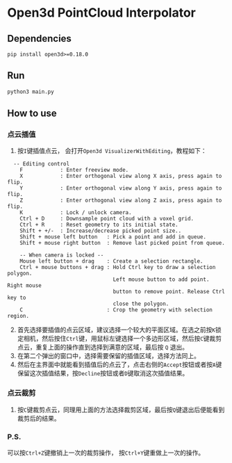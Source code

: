 # Open3d PointCloud Interpolator
## Dependencies
```
pip install open3d>=0.18.0
```
## Run
```sh
python3 main.py
```
## How to use
### 点云插值
1. 按`I`键插值点云， 会打开`Open3d VisualizerWithEditing`，教程如下：
```aiignore
  -- Editing control
    F            : Enter freeview mode.
    X            : Enter orthogonal view along X axis, press again to flip.
    Y            : Enter orthogonal view along Y axis, press again to flip.
    Z            : Enter orthogonal view along Z axis, press again to flip.
    K            : Lock / unlock camera.
    Ctrl + D     : Downsample point cloud with a voxel grid.
    Ctrl + R     : Reset geometry to its initial state.
    Shift + +/-  : Increase/decrease picked point size..
    Shift + mouse left button   : Pick a point and add in queue.
    Shift + mouse right button  : Remove last picked point from queue.

    -- When camera is locked --
    Mouse left button + drag    : Create a selection rectangle.
    Ctrl + mouse buttons + drag : Hold Ctrl key to draw a selection polygon.
                                  Left mouse button to add point. Right mouse
                                  button to remove point. Release Ctrl key to
                                  close the polygon.
    C                           : Crop the geometry with selection region.
```
2. 首先选择要插值的点云区域，建议选择一个较大的平面区域。在选之前按`K`锁定相机，然后按住`Ctrl`键，用鼠标左键选择一个多边形区域，然后按`C`键裁剪点云，重复上面的操作直到选择到满意的区域，最后按 `Q` 退出。
3. 在第二个弹出的窗口中，选择需要保留的插值区域，选择方法同上。
4. 然后在主界面中就能看到插值后的点云了，点击右侧的`Accept`按钮或者按`A`键保留这次插值结果，按`Decline`按钮或者`D`键取消这次插值结果。
### 点云裁剪
1. 按`C`键裁剪点云，同理用上面的方法选择裁剪区域，最后按`Q`键退出后便能看到裁剪后的结果。 

### P.S.
可以按`Ctrl+Z`键撤销上一次的裁剪操作， 按`Ctrl+Y`键重做上一次的操作。
